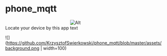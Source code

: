 # phone_mqtt
Locate your device by this app
<img
  src="https://github.com/KrzysztofSwierkowski/phone_mqtt/blob/master/assets/background.png"
  alt="Alt text"
  title="Optional title"
  style="display: inline-block; margin: 0 auto; max-width: 50px; max-height:100px ">

![](https://github.com/KrzysztofSwierkowski/phone_mqtt/blob/master/assets/background.png | width=100)
